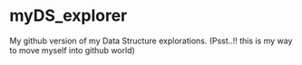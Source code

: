 # myDS_explorer
My github version of my Data Structure explorations. (Psst..!! this is my way to move myself into github world)



